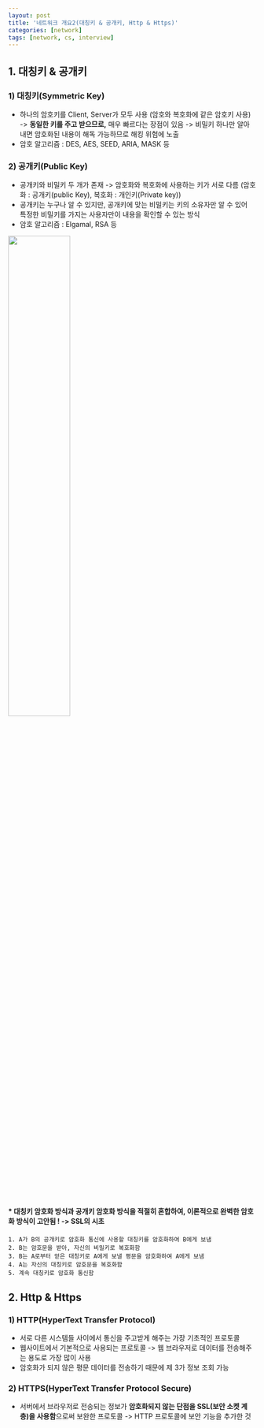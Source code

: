 ```yaml
---
layout: post
title: '네트워크 개요2(대칭키 & 공개키, Http & Https)'
categories: [network]
tags: [network, cs, interview]
---
```


## 1. 대칭키 & 공개키

### 1) 대칭키(Symmetric Key)

- 하나의 암호키를 Client, Server가 모두 사용 (암호와 복호화에 같은 암호키 사용)
  -> **동일한 키를 주고 받으므로,** 매우 빠르다는 장점이 있음
  -> 비밀키 하나만 알아내면 암호화된 내용이 해독 가능하므로 해킹 위험에 노출
- 암호 알고리즘 : DES, AES, SEED, ARIA, MASK 등

### 2) 공개키(Public Key)

- 공개키와 비밀키 두 개가 존재
  -> 암호화와 복호화에 사용하는 키가 서로 다름 (암호화 : 공개키(public Key), 복호화 : 개인키(Private key))
- 공개키는 누구나 알 수 있지만, 공개키에 맞는 비밀키는 키의 소유자만 알 수 있어 특정한 비밀키를 가지는 사용자만이 내용을 확인할 수 있는 방식
- 암호 알고리즘 : Elgamal, RSA 등

<img src="https://user-images.githubusercontent.com/57614563/128871927-d86f0763-de73-44aa-9777-8e3fa3a00ebf.PNG" width="50%">

#### \* 대칭키 암호화 방식과 공개키 암호화 방식을 적절히 혼합하여, 이론적으로 완벽한 암호화 방식이 고안됨 ! -> SSL의 시초

```
1. A가 B의 공개키로 암호화 통신에 사용할 대칭키를 암호화하여 B에게 보냄
2. B는 암호문을 받아, 자신의 비밀키로 복호화함
3. B는 A로부터 얻은 대칭키로 A에게 보낼 평문을 암호화하여 A에게 보냄
4. A는 자신의 대칭키로 암호문을 복호화함
5. 계속 대칭키로 암호화 통신함
```

## 2. Http & Https

### 1) HTTP(HyperText Transfer Protocol)

- 서로 다른 시스템들 사이에서 통신을 주고받게 해주는 가장 기초적인 프로토콜
- 웹사이트에서 기본적으로 사용되는 프로토콜
  -> 웹 브라우저로 데이터를 전송해주는 용도로 가장 많이 사용
- 암호화가 되지 않은 평문 데이터를 전송하기 때문에 제 3가 정보 조회 가능

### 2) HTTPS(HyperText Transfer Protocol Secure)

- 서버에서 브라우저로 전송되는 정보가 **암호화되지 않는 단점을 SSL(보안 소켓 계층)을 사용함**으로써 보완한 프로토콜
  -> HTTP 프로토콜에 보안 기능을 추가한 것
